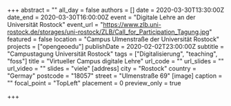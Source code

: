 +++
abstract = ""
all_day = false
authors = []
date = 2020-03-30T13:30:00Z
date_end = 2020-03-30T16:00:00Z
event = "Digitale Lehre an der Universität Rostock"
event_url = "https://www.zlb.uni-rostock.de/storages/uni-rostock/ZLB/Call_for_Participation_Tagung.jpg"
featured = false
location = "Campus Ulmenstraße der Universität Rostock"
projects = ["opengeoedu"]
publishDate = 2020-02-02T23:00:00Z
subtitle = "Campustagung Universität Rostock"
tags = ["Digitalisierung", "teaching", "foss"]
title = "Virtueller Campus digitale Lehre"
url_code = ""
url_slides = ""
url_video = ""
slides = "viele"
[address]
city = "Rostock"
country = "Germay"
postcode = "18057"
street = "Ulmenstraße 69"
[image]
caption = ""
focal_point = "TopLeft"
placement = 0
preview_only = true

+++
